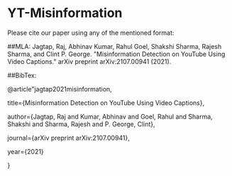# YT-Misinformation

Please cite our paper using any of the mentioned format:

##MLA:
Jagtap, Raj, Abhinav Kumar, Rahul Goel, Shakshi Sharma, Rajesh Sharma, and Clint P. George. "Misinformation Detection on YouTube Using Video Captions." arXiv preprint arXiv:2107.00941 (2021).

##BibTex:

@article"jagtap2021misinformation,

  title={Misinformation Detection on YouTube Using Video Captions},
  
  author={Jagtap, Raj and Kumar, Abhinav and Goel, Rahul and Sharma, Shakshi and Sharma, Rajesh and P. George, Clint},
  
  journal={arXiv preprint arXiv:2107.00941},
  
  year={2021}
  
}
